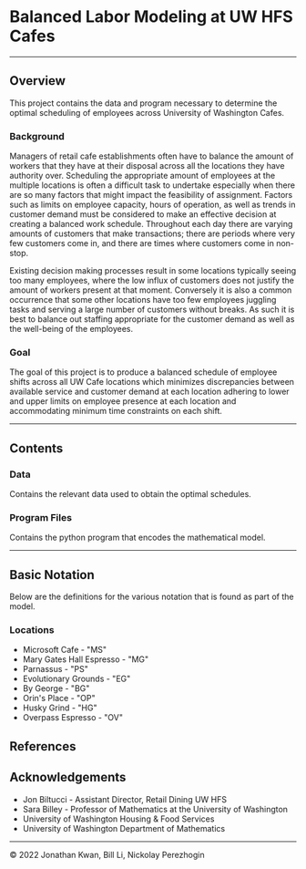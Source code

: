 # Balanced Labor Modeling at UW HFS Cafes

<hr>

## Overview
This project contains the data and program necessary to determine the optimal scheduling of employees across University of Washington Cafes.

### Background
Managers of retail cafe establishments often have to balance the amount of workers that
they have at their disposal across all the locations they have authority over. Scheduling the
appropriate amount of employees at the multiple locations is often a difficult task to
undertake especially when there are so many factors that might impact the feasibility of
assignment. Factors such as limits on employee capacity, hours of operation, as well as trends
in customer demand must be considered to make an effective decision at creating a balanced
work schedule. Throughout each day there are varying amounts of customers that make
transactions; there are periods where very few customers come in, and there are times where
customers come in non-stop.

Existing decision making processes result in some locations typically seeing too many 
employees, where the low influx of customers does not justify the amount of workers present at
that moment. Conversely it is also a common occurrence that some other locations have too few
employees juggling tasks and serving a large number of customers without breaks. As such it is
best to balance out staffing appropriate for the customer demand as well as the well-being of
the employees.

### Goal
The goal of this project is to produce a balanced schedule of employee shifts across all UW Cafe locations which minimizes discrepancies between available service and customer demand at each location adhering to lower and upper limits on employee presence at each location and accommodating minimum time constraints on each shift.

<hr>

## Contents

### Data
Contains the relevant data used to obtain the optimal schedules.

### Program Files
Contains the python program that encodes the mathematical model.

<hr>

## Basic Notation
Below are the definitions for the various notation that is found as part of the model.

### Locations
*  Microsoft Cafe - "MS"
*  Mary Gates Hall Espresso - "MG"
*  Parnassus - "PS"
*  Evolutionary Grounds - "EG"
*  By George - "BG"
*  Orin's Place - "OP"
*  Husky Grind - "HG"
*  Overpass Espresso - "OV"

## References

## Acknowledgements
*  Jon Biltucci - Assistant Director, Retail Dining UW HFS
*  Sara Billey - Professor of Mathematics at the University of Washington
*  University of Washington Housing &amp; Food Services
*  University of Washington Department of Mathematics

<hr>

&copy; 2022 Jonathan Kwan, Bill Li, Nickolay Perezhogin
